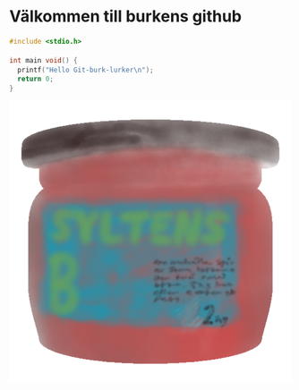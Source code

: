 # Välkommen till burkens github
```C
#include <stdio.h>

int main void() {
  printf("Hello Git-burk-lurker\n");
  return 0;
}
```
![Image of Burk](https://github.com/syltensylten/syltens/blob/main/img/Syltensb.png)

